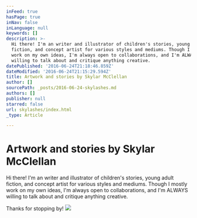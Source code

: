 ```yaml
---
inFeed: true
hasPage: true
inNav: false
inLanguage: null
keywords: []
description: >-
  Hi there! I'm an writer and illustrator of children's stories, young adult
  fiction, and concept artist for various styles and mediums. Though I mostly
  work on my own ideas, I'm always open to collaborations, and I'm ALWAYS
  willing to talk about and critique anything creative.
datePublished: '2016-06-24T21:18:46.859Z'
dateModified: '2016-06-24T21:15:29.594Z'
title: Artwork and stories by Skylar McClellan
author: []
sourcePath: _posts/2016-06-24-skylashes.md
authors: []
publisher: null
starred: false
url: skylashes/index.html
_type: Article

---
```

# Artwork and stories by Skylar McClellan

Hi there! I'm an writer and illustrator of children's stories, young adult fiction, and concept artist for various styles and mediums. Though I mostly work on my own ideas, I'm always open to collaborations, and I'm ALWAYS willing to talk about and critique anything creative.

Thanks for stopping by!
![](https://the-grid-user-content.s3-us-west-2.amazonaws.com/c84cb86c-ea11-45cb-86e8-df69a721e8ac.jpg)
